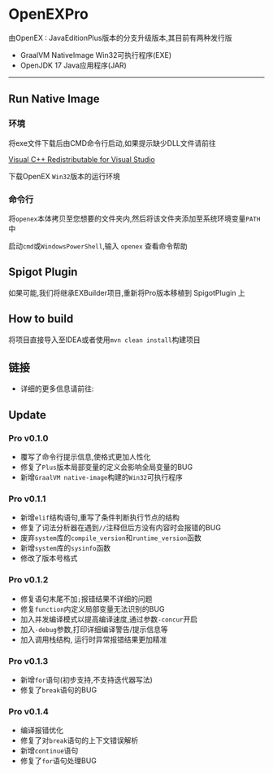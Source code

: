 # OpenEXPro

由OpenEX : JavaEditionPlus版本的分支升级版本,其目前有两种发行版

* GraalVM NativeImage Win32可执行程序(EXE)
* OpenJDK 17 Java应用程序(JAR)

<hr>

## Run Native Image

### 环境

将exe文件下载后由CMD命令行启动,如果提示缺少DLL文件请前往

[Visual C++ Redistributable for Visual Studio](https://www.microsoft.com/zh-CN/download/details.aspx?id=48145)

下载OpenEX `Win32`版本的运行环境

### 命令行

将`openex`本体拷贝至您想要的文件夹内,然后将该文件夹添加至系统环境变量`PATH`中

启动`cmd`或`WindowsPowerShell`,输入 `openex` 查看命令帮助

## Spigot Plugin

如果可能,我们将继承EXBuilder项目,重新将Pro版本移植到 SpigotPlugin 上

## How to build

将项目直接导入至IDEA或者使用`mvn clean install`构建项目

## 链接

* 详细的更多信息请前往:

## Update

### Pro v0.1.0

* 覆写了命令行提示信息,使格式更加人性化
* 修复了`Plus`版本局部变量的定义会影响全局变量的BUG
* 新增`GraalVM native-image`构建的`Win32`可执行程序

### Pro v0.1.1

* 新增`elif`结构语句,重写了条件判断执行节点的结构
* 修复了词法分析器在遇到`//`注释但后方没有内容时会报错的BUG
* 废弃`system`库的`compile_version`和`runtime_version`函数
* 新增`system`库的`sysinfo`函数
* 修改了版本号格式

### Pro v0.1.2

* 修复语句末尾不加`;`报错结果不详细的问题
* 修复`function`内定义局部变量无法识别的BUG
* 加入并发编译模式以提高编译速度,通过参数`-concur`开启
* 加入`-debug`参数,打印详细编译警告/提示信息等
* 加入调用栈结构, 运行时异常报错结果更加精准

### Pro v0.1.3

* 新增`for`语句(初步支持,不支持迭代器写法)
* 修复了`break`语句的BUG

### Pro v0.1.4

* 编译报错优化
* 修复了对`break`语句的上下文错误解析
* 新增`continue`语句
* 修复了`for`语句处理BUG